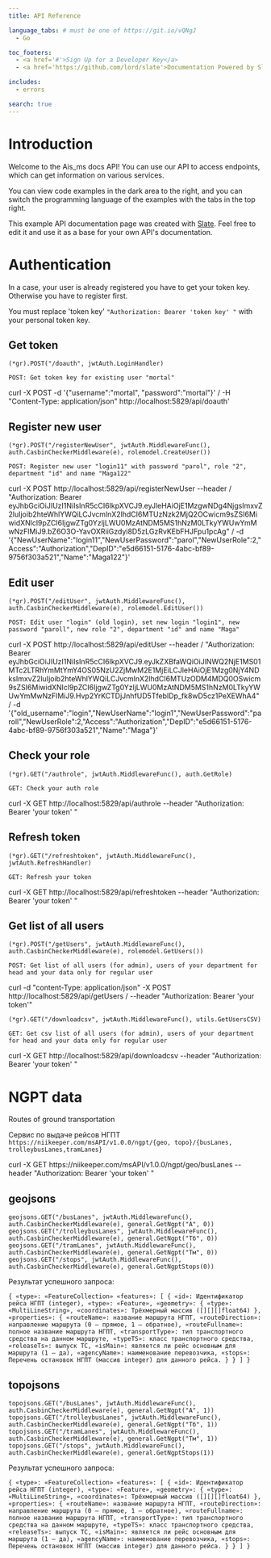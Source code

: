 ```yaml
---
title: API Reference

language_tabs: # must be one of https://git.io/vQNgJ
  - Go

toc_footers:
  - <a href='#'>Sign Up for a Developer Key</a>
  - <a href='https://github.com/lord/slate'>Documentation Powered by Slate</a>

includes:
  - errors

search: true
---
```


# Introduction

Welcome to the Ais_ms docs API! You can use our API to access endpoints, which can get information on various services.

You can view code examples in the dark area to the right, and you can switch the programming language of the examples with the tabs in the top right.

This example API documentation page was created with [Slate](https://github.com/lord/slate). Feel free to edit it and use it as a base for your own API's documentation.

# Authentication

In a case, your user is already registered you have to get your token key. Otherwise you have to register first.

<aside class="notice">
You must replace 'token key' <code>"Authorization: Bearer 'token key' "</code> with your personal token key.
</aside>

## Get token

```golang
(*gr).POST("/doauth", jwtAuth.LoginHandler)
```

` POST: Get token key for existing user "mortal" `
<aside>curl -X POST -d '{"username":"mortal", "password":"mortal"}' / 
-H "Content-Type: application/json" http://localhost:5829/api/doauth'</aside>

## Register new user

```golang
(*gr).POST("/registerNewUser", jwtAuth.MiddlewareFunc(), auth.CasbinCheckerMiddleware(e), rolemodel.CreateUser())
```

` POST: Register new user "login11" with password "parol", role "2", department "id" and name "Maga122" `
<aside>curl -X POST http://localhost:5829/api/registerNewUser --header / 
"Authorization: Bearer eyJhbGciOiJIUzI1NiIsInR5cCI6IkpXVCJ9.eyJleHAiOjE1MzgwNDg4NjgsImxvZ2luIjoib2hteWhlYWQiLCJvcmlnX2lhdCI6MTUzNzk2MjQ2OCwicm9sZSI6MiwidXNlcl9pZCI6IjgwZTg0YzljLWU0MzAtNDM5MS1hNzM0LTkyYWUwYmMwNzFlMiJ9.bZ6O3O-YavOXRiiGzdyi8D5zLGzRvKEbFHJFpu1pcAg" / 
-d '{"NewUserName":"login11","NewUserPassword":"parol","NewUserRole":2,"Access":"Authorization","DepID":"e5d66151-5176-4abc-bf89-9756f303a521","Name":"Maga122"}'</aside>

## Edit user

```golang
(*gr).POST("/editUser", jwtAuth.MiddlewareFunc(), auth.CasbinCheckerMiddleware(e), rolemodel.EditUser())
```

` POST: Edit user "login" (old login), set new login "login1", new password "paroll", new role "2", department "id" and name "Maga" `
<aside>curl -X POST http://localhost:5829/api/editUser --header /
 "Authorization: Bearer eyJhbGciOiJIUzI1NiIsInR5cCI6IkpXVCJ9.eyJkZXBfaWQiOiJlNWQ2NjE1MS01MTc2LTRhYmMtYmY4OS05NzU2ZjMwM2E1MjEiLCJleHAiOjE1Mzg0NjY4NDksImxvZ2luIjoib2hteWhlYWQiLCJvcmlnX2lhdCI6MTUzODM4MDQ0OSwicm9sZSI6MiwidXNlcl9pZCI6IjgwZTg0YzljLWU0MzAtNDM5MS1hNzM0LTkyYWUwYmMwNzFlMiJ9.Hvp2YrKCTDjJnhfUD5TfebIDp_fk8wD5cz1PeXEWhA4" /
 -d '{"old_username":"login","NewUserName":"login1","NewUserPassword":"paroll","NewUserRole":2,"Access":"Authorization","DepID":"e5d66151-5176-4abc-bf89-9756f303a521","Name":"Maga"}'</aside>

## Check your role

```golang
(*gr).GET("/authrole", jwtAuth.MiddlewareFunc(), auth.GetRole)
```

` GET: Check your auth role `
<aside>curl -X GET  http://localhost:5829/api/authrole --header "Authorization: Bearer 'your token' "</aside>

## Refresh token

```golang
(*gr).GET("/refreshtoken", jwtAuth.MiddlewareFunc(), jwtAuth.RefreshHandler)
```

` GET: Refresh your token `
<aside>curl -X GET  http://localhost:5829/api/refreshtoken --header "Authorization: Bearer 'your token' "</aside>

## Get list of all users

```golang
(*gr).POST("/getUsers", jwtAuth.MiddlewareFunc(), auth.CasbinCheckerMiddleware(e), rolemodel.GetUsers())
```

` POST: Get list of all users (for admin), users of your department for head and your data only for regular user `
<aside>curl -d "content-Type: application/json" -X POST http://localhost:5829/api/getUsers /
--header "Authorization: Bearer 'your token'"</aside>

```golang
(*gr).GET("/downloadcsv", jwtAuth.MiddlewareFunc(), utils.GetUsersCSV)
```

` GET: Get csv list of all users (for admin), users of your department for head and your data only for regular user `
<aside>curl -X GET  http://localhost:5829/api/downloadcsv --header "Authorization: Bearer 'your token' "</aside>

# NGPT data

Routes of ground transportation

Сервис по выдаче рейсов НГПТ
`https://niikeeper.com/msAPI/v1.0.0/ngpt/{geo, topo}/{busLanes, trolleybusLanes,tramLanes}`

<aside>curl -X GET  https://niikeeper.com/msAPI/v1.0.0/ngpt/geo/busLanes --header "Authorization: Bearer 'your token' "</aside>

## geojsons

```golang
geojsons.GET("/busLanes", jwtAuth.MiddlewareFunc(), auth.CasbinCheckerMiddleware(e), general.GetNgpt("А", 0))
geojsons.GET("/trolleybusLanes", jwtAuth.MiddlewareFunc(), auth.CasbinCheckerMiddleware(e), general.GetNgpt("Тб", 0))
geojsons.GET("/tramLanes", jwtAuth.MiddlewareFunc(), auth.CasbinCheckerMiddleware(e), general.GetNgpt("Тм", 0))
geojsons.GET("/stops", jwtAuth.MiddlewareFunc(), auth.CasbinCheckerMiddleware(e), general.GetNgptStops(0))
```
Результат успешного запроса:

`
{
  «type»: «FeatureCollection»
  «features»: [
    {
      «id»: Идентификатор рейса НГПТ (integer),
      «type»: «Feature»,
      «geometry»: {
        «type»: «MultiLineString»,
        «coordinates»: Трёхмерный массив ([][][]float64)
      },
      «properties»: {
        «routeName»: название маршрута НГПТ,
        «routeDirection»: направление маршрута (0 — прямое, 1 — обратное),
        «routeFullname»: полное название маршрута НГПТ,
        «transportType»: тип транспортного средства на данном маршруте,
        «typeTS»: класс транспортного средства,
        «releaseTs»: выпуск ТС,
        «isMain»: является ли рейс основным для маршрута (1 — да),
        «agencyName»: наименование перевозчика,
        «stops»: Перечень остановок НГПТ (массив integer) для данного рейса.
      }
    }
  ]
}
`
## topojsons

```golang
topojsons.GET("/busLanes", jwtAuth.MiddlewareFunc(), auth.CasbinCheckerMiddleware(e), general.GetNgpt("А", 1))
topojsons.GET("/trolleybusLanes", jwtAuth.MiddlewareFunc(), auth.CasbinCheckerMiddleware(e), general.GetNgpt("Тб", 1))
topojsons.GET("/tramLanes", jwtAuth.MiddlewareFunc(), auth.CasbinCheckerMiddleware(e), general.GetNgpt("Тм", 1))
topojsons.GET("/stops", jwtAuth.MiddlewareFunc(), auth.CasbinCheckerMiddleware(e), general.GetNgptStops(1))
```

Результат успешного запроса:

`{
  «type»: «FeatureCollection»
  «features»: [
    {
      «id»: Идентификатор рейса НГПТ (integer),
      «type»: «Feature»,
      «geometry»: {
        «type»: «MultiLineString»,
        «coordinates»: Трёхмерный массив ([][][]float64)
      },
      «properties»: {
        «routeName»: название маршрута НГПТ,
        «routeDirection»: направление маршрута (0 — прямое, 1 — обратное),
        «routeFullname»: полное название маршрута НГПТ,
        «transportType»: тип транспортного средства на данном маршруте,
        «typeTS»: класс транспортного средства,
        «releaseTs»: выпуск ТС,
        «isMain»: является ли рейс основным для маршрута (1 — да),
        «agencyName»: наименование перевозчика,
        «stops»: Перечень остановок НГПТ (массив integer) для данного рейса.
      }
    }
  ]
}
`